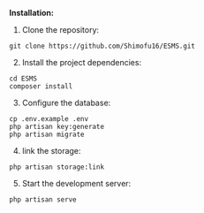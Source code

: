 **Installation:**

1. Clone the repository:

```
git clone https://github.com/Shimofu16/ESMS.git
```

2. Install the project dependencies:

```
cd ESMS
composer install
```

3. Configure the database:
   
```
cp .env.example .env
php artisan key:generate
php artisan migrate
```

4. link the storage:

```
php artisan storage:link
```

5. Start the development server:

```
php artisan serve
```
